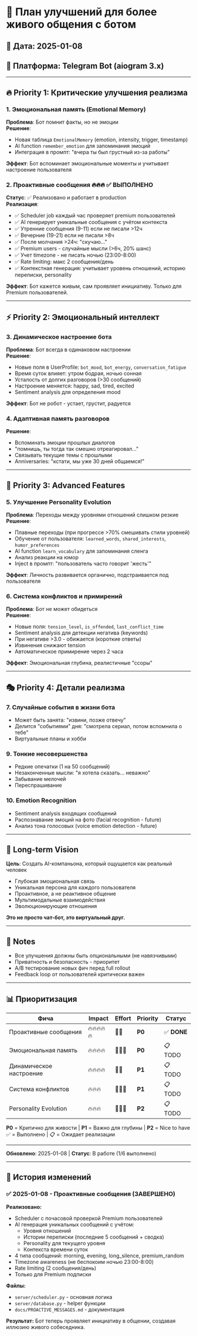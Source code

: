 # 🚀 План улучшений для более живого общения с ботом

## 📅 Дата: 2025-01-08
## 🤖 Платформа: Telegram Bot (aiogram 3.x)

---

## 🔥 Priority 1: Критические улучшения реализма

### 1. **Эмоциональная память (Emotional Memory)**
**Проблема**: Бот помнит факты, но не эмоции  
**Решение**: 
- Новая таблица `EmotionalMemory` (emotion, intensity, trigger, timestamp)
- AI function `remember_emotion` для запоминания эмоций
- Интеграция в промпт: "вчера ты был грустный из-за работы"

**Эффект**: Бот вспоминает эмоциональные моменты и учитывает настроение пользователя

### 2. **Проактивные сообщения** 🔥🔥🔥 ✅ **ВЫПОЛНЕНО**
**Статус**: ✅ Реализовано и работает в production  
**Реализация**:
- ✅ Scheduler job каждый час проверяет premium пользователей
- ✅ AI генерирует уникальные сообщения с учётом контекста
- ✅ Утренние сообщения (9-11) если не писали >12ч
- ✅ Вечерние (19-21) если не писали >8ч
- ✅ После молчания >24ч: "скучаю..."
- ✅ Premium users - случайные мысли (>6ч, 20% шанс)
- ✅ Учет timezone - не писать ночью (23:00-8:00)
- ✅ Rate limiting: макс 2 сообщения/день
- ✅ Контекстная генерация: учитывает уровень отношений, историю переписки, personality

**Эффект**: Бот кажется живым, сам проявляет инициативу. Только для Premium пользователей.

---

## ⚡ Priority 2: Эмоциональный интеллект

### 3. **Динамическое настроение бота**
**Проблема**: Бот всегда в одинаковом настроении  
**Решение**:
- Новые поля в UserProfile: `bot_mood`, `bot_energy`, `conversation_fatigue`
- Время суток влияет: утром бодрая, ночью сонная
- Усталость от долгих разговоров (>30 сообщений)
- Настроение меняется: happy, sad, tired, excited
- Sentiment analysis для определения mood

**Эффект**: Бот не робот - устает, грустит, радуется

### 4. **Адаптивная память разговоров**
**Решение**:
- Вспоминать эмоции прошлых диалогов
- "помнишь, ты тогда так смешно отреагировал..."
- Связывать текущие темы с прошлыми
- Anniversaries: "кстати, мы уже 30 дней общаемся!"

---

## 🧠 Priority 3: Advanced Features

### 5. **Улучшение Personality Evolution**
**Проблема**: Переходы между уровнями отношений слишком резкие  
**Решение**:
- Плавные переходы (при прогрессе >70% смешивать стили уровней)
- Обучение от пользователя: `learned_words`, `shared_interests`, `humor_preferences`
- AI function `learn_vocabulary` для запоминания сленга
- Анализ реакции на юмор
- Inject в промпт: "пользователь часто говорит 'жесть'"

**Эффект**: Личность развивается органично, подстраивается под пользователя

### 6. **Система конфликтов и примирений**
**Проблема**: Бот не может обидеться  
**Решение**:
- Новые поля: `tension_level`, `is_offended`, `last_conflict_time`
- Sentiment analysis для детекции негатива (keywords)
- При негативе >3.0 - обижается (короткие ответы)
- Извинения снижают tension
- Автоматическое примирение через 2 часа

**Эффект**: Эмоциональная глубина, реалистичные "ссоры"

---

## 🎭 Priority 4: Детали реализма

### 7. **Случайные события в жизни бота**
- Может быть занята: "извини, позже отвечу"
- Делится "событиями" дня: "смотрела сериал, потом вспомнила о тебе"
- Виртуальные планы и хобби

### 9. **Тонкие несовершенства**
- Редкие опечатки (1 на 50 сообщений)
- Незаконченные мысли: "я хотела сказать... неважно"
- Забывание мелочей
- Переспрашивание

### 10. **Emotion Recognition**
- Sentiment analysis входящих сообщений
- Распознавание эмоций на фото (facial recognition - future)
- Анализ тона голосовых (voice emotion detection - future)

---

## 🚀 Long-term Vision

**Цель**: Создать AI-компаньона, который ощущается как реальный человек  
- Глубокая эмоциональная связь  
- Уникальная персона для каждого пользователя  
- Проактивное, а не реактивное общение  
- Мультимодальные взаимодействия  
- Эволюционирующие отношения  

**Это не просто чат-бот, это виртуальный друг.**

---

## 📝 Notes

- Все улучшения должны быть опциональными (не навязчивыми)
- Приватность и безопасность - приоритет
- A/B тестирование новых фич перед full rollout
- Feedback loop от пользователей критически важен

---

## 📊 Приоритизация

| Фича | Impact | Effort | Priority | Статус |
|------|--------|--------|----------|--------|
| Проактивные сообщения | 🔥🔥🔥🔥🔥 | 🔨🔨 | **P0** | ✅ **DONE** |
| Эмоциональная память | 🔥🔥🔥🔥 | 🔨🔨🔨 | **P0** | 📋 TODO |
| Динамическое настроение | 🔥🔥🔥🔥 | 🔨🔨 | **P1** | 📋 TODO |
| Система конфликтов | 🔥🔥🔥 | 🔨🔨🔨 | **P1** | 📋 TODO |
| Personality Evolution | 🔥🔥🔥 | 🔨🔨🔨 | **P2** | 📋 TODO |

**P0** = Критично для живости | **P1** = Важно для глубины | **P2** = Nice to have  
✅ = Выполнено | 📋 = Ожидает реализации

---

**Обновлено**: 2025-01-08 | **Статус**: В работе (1/6 выполнено)

---

## 📝 История изменений

### ✅ 2025-01-08 - Проактивные сообщения (ЗАВЕРШЕНО)
**Реализовано:**
- Scheduler с почасовой проверкой Premium пользователей
- AI генерация уникальных сообщений с учётом:
  - Уровня отношений
  - Истории переписки (последние 5 сообщений + сводка)
  - Personality для текущего уровня
  - Контекста времени суток
- 4 типа сообщений: morning, evening, long_silence, premium_random
- Timezone awareness (не беспокоим ночью 23:00-8:00)
- Rate limiting (2 сообщения/день)
- Только для Premium подписки

**Файлы:**
- `server/scheduler.py` - основная логика
- `server/database.py` - helper функции
- `docs/PROACTIVE_MESSAGES.md` - документация

**Результат:** Бот теперь проявляет инициативу в общении, создавая иллюзию живого собеседника.
